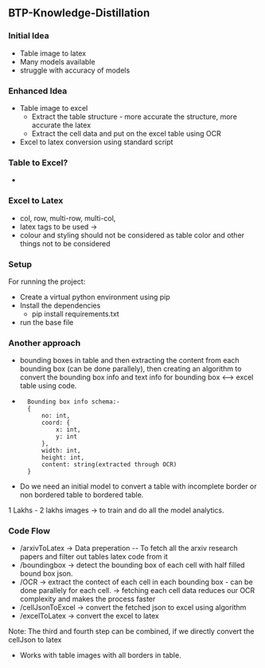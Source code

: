## BTP-Knowledge-Distillation

### Initial Idea
- Table image to latex
- Many models available
- struggle with accuracy of models

### Enhanced Idea
- Table image to excel
    -   Extract the table structure - more accurate the structure, more accurate the latex
    -   Extract the cell data and put on the excel table using OCR
- Excel to latex conversion using standard script

### Table to Excel?
- 

### Excel to Latex
- col, row, multi-row, multi-col, 
- latex tags to be used -> 
- colour and styling should not be considered as table color and other things not to be considered


### Setup
For running the project:
- Create a virtual python environment using pip
- Install the dependencies
    - pip install requirements.txt
- run the base file


### Another approach
- bounding boxes in table and then extracting the content from each bounding box (can be done parallely), then creating an algorithm to convert the bounding box info and text info for bounding box <--> excel table using code.


- ```
    Bounding box info schema:-
    {
        no: int,
        coord: {
            x: int,
            y: int
        },
        width: int,
        height: int,
        content: string(extracted through OCR)
    }
    ```

-  Do we need an initial model to convert a table with incomplete border or non bordered table to bordered table. 


1 Lakhs - 2 lakhs images -> to train and do all the model analytics.


### Code Flow
- /arxivToLatex -> Data preperation -- To fetch all the arxiv research papers and filter out tables latex code from it
- /boundingbox -> detect the bounding box of each cell with half filled bound box json.
- /OCR -> extract the contect of each cell in each bounding box - can be done parallely for each cell. -> fetching each cell data reduces our OCR complexity and makes the process faster
- /cellJsonToExcel -> convert the fetched json to excel using algorithm
- /excelToLatex -> convert the excel to latex

Note: The third and fourth step can be combined, if we directly convert the cellJson to latex


- Works with table images with all borders in table.

